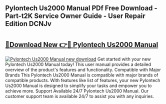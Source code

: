 ## Pylontech Us2000 Manual PDf Free Download - Part-t2K Service Owner Guide - User Repair Edition DCNJv

# <h2><a href="http://cf24600.oget.top/?id=Pylontech+Us2000+Manual">🔗Download New 👉🔴 Pylontech Us2000 Manual</a></h2>

[![Pylontech Us2000 Manual new download](https://i.imgur.com/5g1atiW.png)](http://cf24600.oget.top/?id=Pylontech+Us2000+Manual)
Get started with your new Pylontech Us2000 Manual today! This user manual provides a detailed overview of the product's features and functionality. Compatible with Major Brands This Pylontech Us2000 Manual is compatible with major brands of compatible products. With features like list of features, your new Pylontech Us2000 Manual is designed to simplify your tasks and empower you to achieve more. Support Available 24/7 Pylontech Us2000 Manual. Our customer support team is available 24/7 to assist you with any inquiries.
